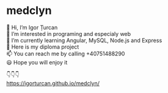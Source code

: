 # medclyn

👋 Hi, I’m Igor Țurcan <br>
👀 I’m interested in programing and especialy web <br>
🌱 I’m currently learning Angular, MySQL, Node.js and Express <br>
🏰 Here is my diploma project <br>
📫 You can reach me by calling +40751488290 <br>
😃 Hope you will enjoy it <br>

👇👇👇<br>
https://igorturcan.github.io/medclyn/
